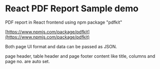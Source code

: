 # React PDF Report Sample demo
PDF report in React frontend using npm package "pdfkit"

[https://www.npmjs.com/package/pdfkit](https://www.npmjs.com/package/pdfkit)

Both page UI format and data can be passed as JSON.

page header, table header and page footer content like title, columns and page no. are auto set.
